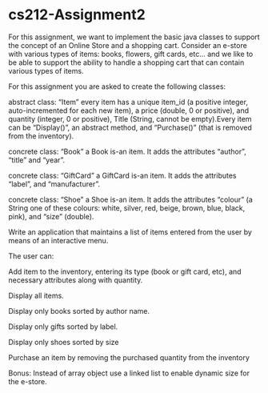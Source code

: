 # cs212-Assignment2
For this assignment, we want to implement the basic java classes to support the concept of an Online Store and a shopping cart.
Consider an e-store with various types of items: books, flowers, gift cards, etc... and we like to be able to support the ability to handle a shopping cart that can contain various types of items.

For this assignment you are asked to create the following classes: 

abstract class: “Item”
every item has a unique item_id (a positive integer, auto-incremented for each new item), a price (double, 0 or positive), and quantity (integer, 0 or positive), Title (String, cannot be empty).Every item can be “Display()”, an abstract method, and “Purchase()” (that is removed from the inventory).
 
concrete class: “Book”
a Book is-an item. It adds the attributes “author”, “title” and “year”.
 
concrete class: “GiftCard”
a GiftCard is-an item. It adds the attributes “label”, and “manufacturer”.

concrete class: “Shoe”
a Shoe is-an item. It adds the attributes “colour” (a String one of these colours: white, silver, red, beige, brown, blue, black, pink), and “size” (double).

Write an application that maintains a list of items entered from the user by means of an interactive menu.

The user can:

Add item to the inventory, entering its type (book or gift card, etc), and necessary attributes along with quantity.

Display all items.

Display only books sorted by author name.

Display only gifts sorted by label.

Display only shoes sorted by size

Purchase an item by removing the purchased quantity from the inventory

Bonus: Instead of array object use a linked list to enable dynamic size for the e-store.
